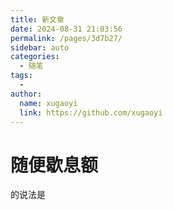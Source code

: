 ```yaml
---
title: 新文章
date: 2024-08-31 21:03:56
permalink: /pages/3d7b27/
sidebar: auto
categories:
  - 随笔
tags:
  - 
author: 
  name: xugaoyi
  link: https://github.com/xugaoyi
---
```

# 随便歇息额
的说法是